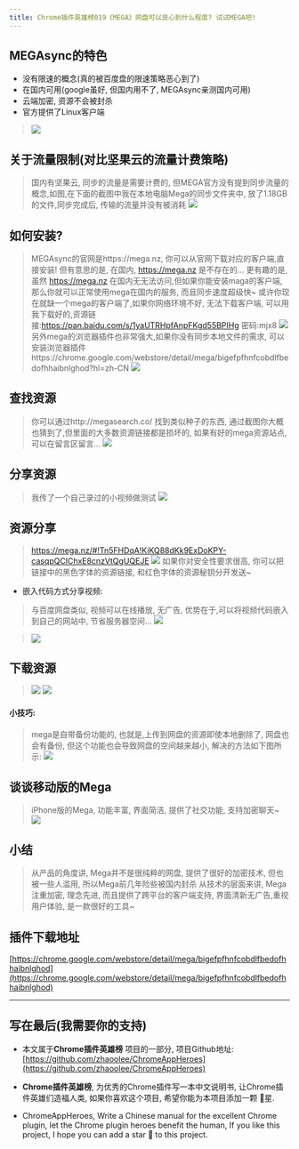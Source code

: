 ```yaml
---
title: Chrome插件英雄榜019《MEGA》网盘可以良心到什么程度? 试试MEGA吧!
---
```

## MEGAsync的特色
- 没有限速的概念(真的被百度盘的限速策略恶心到了)
- 在国内可用(google虽好, 但国内用不了, MEGAsync亲测国内可用)
- 云端加密, 资源不会被封杀
- 官方提供了Linux客户端
> ![](https://v2fy.com/asset/019_mega/a4c20a63b57a4b2393737a966eec944a.png)


## 关于流量限制(对比坚果云的流量计费策略)
> 国内有坚果云, 同步的流量是需要计费的, 但MEGA官方没有提到同步流量的概念,如图,在下面的截图中我在本地电脑Mega的同步文件夹中, 放了1.18GB的文件,同步完成后, 传输的流量并没有被消耗
> ![](https://v2fy.com/asset/019_mega/1890df67c464471297c832a80d9abd76.png)

## 如何安装?
> MEGAsync的官网是https://mega.nz, 你可以从官网下载对应的客户端,直接安装! 但有意思的是, 在国内, https://mega.nz 是不存在的...
> 更有趣的是, 虽然 https://mega.nz 在国内无无法访问,但如果你能安装maga的客户端, 那么你就可以正常使用mega在国内的服务, 而且同步速度超级快~
> 或许你现在就缺一个mega的客户端了,如果你网络环境不好, 无法下载客户端, 可以用我下载好的,资源链接:https://pan.baidu.com/s/1yaUTRHpfAnpFKgd55BPIHg 密码:mjx8
> ![](https://v2fy.com/asset/019_mega/fe2a54a335a14651bb5d3de4f1ff8700.png)
> 另外mega的浏览器插件也非常强大,如果你没有同步本地文件的需求, 可以安装浏览器插件https://chrome.google.com/webstore/detail/mega/bigefpfhnfcobdlfbedofhhaibnlghod?hl=zh-CN
> ![](https://v2fy.com/asset/019_mega/9e2e91fb6b2b48719d088797b2de26de.png)

## 查找资源
> 你可以通过http://megasearch.co/ 找到类似种子的东西, 通过截图你大概也猜到了,但里面的大多数资源链接都是损坏的, 如果有好的mega资源站点, 可以在留言区留言...
> ![](https://v2fy.com/asset/019_mega/d0e3a487150f4ad39d28266c32039ff0.png)

## 分享资源
> 我传了一个自己录过的小视频做测试
> ![](https://v2fy.com/asset/019_mega/d2730df68d6943e79aa340bf5209a6b8.png)
## 资源分享
> https://mega.nz/#!Tn5FHDqA!KiKQ88dKk9ExDoKPY-casqpQClChxE8cnzVtQgUQEJE
> ![](https://v2fy.com/asset/019_mega/065e46947d9f483f9a47e5e80582de1d.png)
> 如果你对安全性要求很高, 你可以把链接中的黑色字体的资源链接, 和红色字体的资源秘钥分开发送~


- 嵌入代码方式分享视频:
> 与百度网盘类似, 视频可以在线播放, 无广告, 优势在于,可以将视频代码嵌入到自己的网站中, 节省服务器空间...
> ![](https://v2fy.com/asset/019_mega/a0cdedf40ff04400b5ed210d50f9d55e.png)

> ![](https://v2fy.com/asset/019_mega/6b2caf418ef84810a5a2e6b7792c7ad5.png)

## 下载资源
> ![](https://v2fy.com/asset/019_mega/3d7ff478682a442f9166a96c074b98cd.png)
> ![](https://v2fy.com/asset/019_mega/a6be5fa0808b4b5c97f5b2d74c6fb432.png)

#### 小技巧:
> mega是自带备份功能的, 也就是,上传到网盘的资源即使本地删除了, 网盘也会有备份, 但这个功能也会导致网盘的空间越来越小, 解决的方法如下图所示:
![](https://v2fy.com/asset/019_mega/636df8ebad2b47bd8edd3da73cf490ff.png)

## 谈谈移动版的Mega
> iPhone版的Mega, 功能丰富, 界面简洁, 提供了社交功能, 支持加密聊天~
> ![](https://v2fy.com/asset/019_mega/c77360d0571540008f43ac0eaeaca5d0.png)


## 小结
> 从产品的角度讲, Mega并不是很纯粹的网盘, 提供了很好的加密技术, 但也被一些人滥用, 所以Mega前几年险些被国内封杀
> 从技术的层面来讲, Mega注重加密, 理念先进, 而且提供了跨平台的客户端支持, 界面清新无广告,重视用户体验, 是一款很好的工具~


## 插件下载地址


[https://chrome.google.com/webstore/detail/mega/bigefpfhnfcobdlfbedofhhaibnlghod](https://chrome.google.com/webstore/detail/mega/bigefpfhnfcobdlfbedofhhaibnlghod)

---

## 写在最后(我需要你的支持)
- 本文属于**Chrome插件英雄榜** 项目的一部分, 项目Github地址: [https://github.com/zhaoolee/ChromeAppHeroes](https://github.com/zhaoolee/ChromeAppHeroes)

- **Chrome插件英雄榜**, 为优秀的Chrome插件写一本中文说明书, 让Chrome插件英雄们造福人类, 如果你喜欢这个项目, 希望你能为本项目添加一颗 🌟星.

- ChromeAppHeroes, Write a Chinese manual for the excellent Chrome plugin, let the Chrome plugin heroes benefit the human, If you like this project, I hope you can add a star 🌟 to this project.



